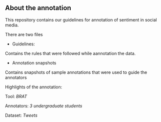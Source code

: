 ## About the annotation

This repository contains our guidelines for annotation of sentiment in social media.

There are two files
- Guidelines:

Contains the rules that were followed while aannotation the data.

- Annotation snapshots

Contains snapshots of sample annotations that were used to guide the annotators

Highlights of the annotation:

Tool: _BRAT_

Annotators: _3 undergraduate students_

Dataset: _Tweets_
